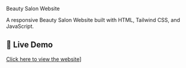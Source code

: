 Beauty Salon Website

A responsive Beauty Salon Website built with HTML, Tailwind CSS, and JavaScript.

## 🚀 Live Demo
[Click here to view the website](https://mdeepakreddy456.github.io/Salon-Management/index.html)]

